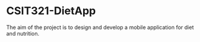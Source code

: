 # CSIT321-DietApp
The aim of the project is to design and develop a mobile application for diet and nutrition. 
